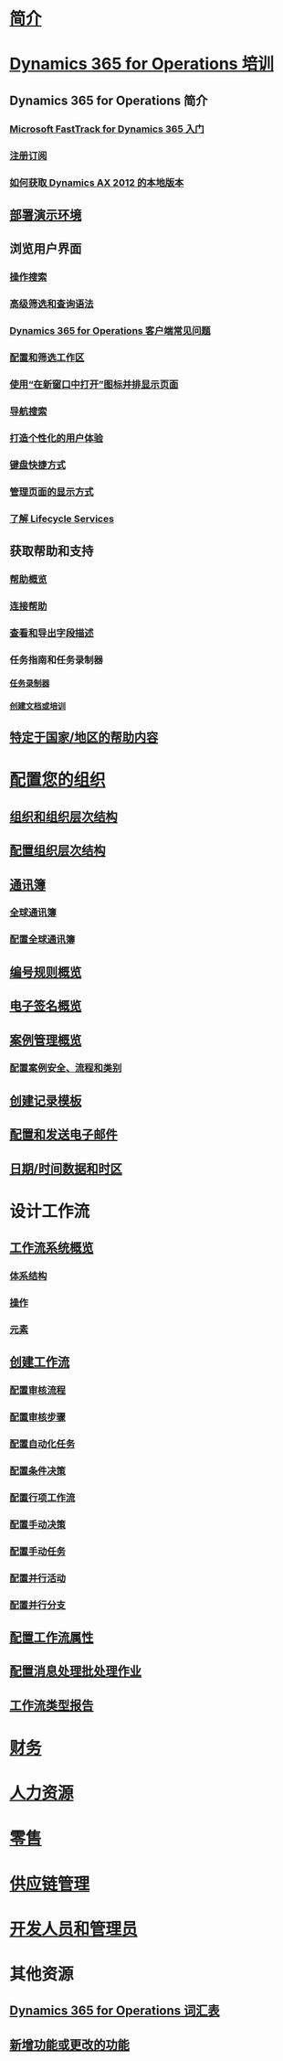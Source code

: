 # [简介](index.md)

# [Dynamics 365 for Operations 培训](get-started/onboarding-home.md)
## Dynamics 365 for Operations 简介
### [Microsoft FastTrack for Dynamics 365 入门](get-started/fasttrack-dynamics-365-overview.md)
### [注册订阅](/dynamics365/operations/dev-itpro/dev-tools/sign-up-preview-subscription?toc=/dynamics365/operations/toc.json)
### [如何获取 Dynamics AX 2012 的本地版本](/dynamics365/operations/dev-itpro/deployment/csp-download-customersource?toc=/dynamics365/operations/toc.json)
## [部署演示环境](/dynamics365/operations/dev-itpro/deployment/deploy-demo-environment?toc=/dynamics365/operations/toc.json)

## 浏览用户界面
### [操作搜索](get-started/action-search.md)
### [高级筛选和查询语法](get-started/advanced-filtering-query-options.md)
### [Dynamics 365 for Operations 客户端常见问题](get-started/client-faq.md)
### [配置和筛选工作区](get-started/configure-filter-workspaces.md)
### [使用“在新窗口中打开”图标并排显示页面](get-started/display-pages-side-by-side.md)
### [导航搜索](get-started/navigation-search.md)
### [打造个性化的用户体验](get-started/personalize-user-experience.md)
### [键盘快捷方式](get-started/shortcut-keys.md)
### [管理页面的显示方式](get-started/window-management.md)
### [了解 Lifecycle Services](/dynamics365/operations/dev-itpro/lifecycle-services/lcs-works-lcs?toc=/dynamics365/operations/toc.json)

## 获取帮助和支持
### [帮助概览](/dynamics365/operations/dev-itpro/get-started/help-overview?toc=/dynamics365/operations/toc.json)
### [连接帮助](/dynamics365/operations/dev-itpro/get-started/help-connect?toc=/dynamics365/operations/toc.json)
### [查看和导出字段描述](get-started/view-export-field-descriptions.md)

### 任务指南和任务录制器
#### [任务录制器](/dynamics365/operations/dev-itpro/user-interface/task-recorder?toc=/dynamics365/operations/toc.json)
#### [创建文档或培训](/dynamics365/operations/dev-itpro/user-interface/task-recorder?toc=/dynamics365/operations/toc.json)

## [特定于国家/地区的帮助内容](/dynamics365/operations/dev-itpro/lcs-solutions/country-region?toc=/dynamics365/operations/toc.json)

# [配置您的组织](organization-administration/organization-administration-home-page.md)
## [组织和组织层次结构](organization-administration/organizations-organizational-hierarchies.md)
## [配置组织层次结构](organization-administration/plan-organizational-hierarchy.md)
## [通讯簿](organization-administration/qa-address-books.md)
### [全球通讯簿](organization-administration/overview-global-address-book.md)
### [配置全球通讯簿](organization-administration/plan-configuration-global-address-book-additional-address-books.md)
## [编号规则概览](organization-administration/number-sequence-overview.md)
## [电子签名概览](organization-administration/electronic-signature-overview.md)
## [案例管理概览](organization-administration/cases.md)
### [配置案例安全、流程和类别](organization-administration/plan-case-management.md)
## [创建记录模板](organization-administration/record-templates.md)
## [配置和发送电子邮件](organization-administration/configure-email.md)
## [日期/时间数据和时区](organization-administration/date-time-zones.md)

# 设计工作流
## [工作流系统概览](organization-administration/overview-workflow-system.md)
### [体系结构](organization-administration/workflow-system-architecture.md)
### [操作](organization-administration/workflow-actions.md)
### [元素](organization-administration/workflow-elements.md)
## [创建工作流](organization-administration/create-workflow.md)
### [配置审核流程](organization-administration/configure-approval-process-workflow.md)
### [配置审核步骤](organization-administration/configure-approval-step-workflow.md)
### [配置自动化任务](organization-administration/configure-automated-task-workflow.md)
### [配置条件决策](organization-administration/configure-conditional-decision-workflow.md)
### [配置行项工作流](organization-administration/configure-line-item-workflow.md)
### [配置手动决策](organization-administration/configure-manual-decision-workflow.md)
### [配置手动任务](organization-administration/configure-manual-task-workflow.md)
### [配置并行活动](organization-administration/configure-parallel-activity-workflow.md)
### [配置并行分支](organization-administration/configure-parallel-branch-workflow.md)
## [配置工作流属性](organization-administration/configure-workflow-properties.md)
## [配置消息处理批处理作业](organization-administration/workflow-batch-job-critical.md)
## [工作流类型报告](organization-administration/workflow-types-report.md)

# [财务](/dynamics365/operations/financials/index)

# [人力资源](/dynamics365/operations/human-resources/index)

# [零售](/dynamics365/operations/retail/index)

# [供应链管理](/dynamics365/operations/supply-chain/index)

# [开发人员和管理员](/dynamics365/operations/dev-itpro/index)

# 其他资源
## [Dynamics 365 for Operations 词汇表](get-started/glossary.md)
## [新增功能或更改的功能](/dynamics365/operations/dev-itpro/get-started/whats-new-changed?toc=/dynamics365/operations/toc.json)

